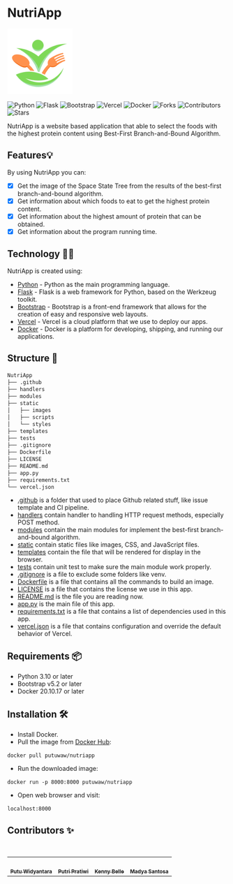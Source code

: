 # NutriApp

<img src="https://github.com/putuwaw/nutriapp/blob/main/static/images/logo.png" width="150px;" alt=""/>

![Python](https://img.shields.io/badge/Python-FFD43B?style=for-the-badge&logo=python&logoColor=blue)
![Flask](https://img.shields.io/badge/Flask-000000?style=for-the-badge&logo=flask&logoColor=white)
![Bootstrap](https://img.shields.io/badge/Bootstrap-563D7C?style=for-the-badge&logo=bootstrap&logoColor=white)
![Vercel](https://img.shields.io/badge/vercel-%23000000.svg?style=for-the-badge&logo=vercel&logoColor=white)
![Docker](https://img.shields.io/badge/Docker-2CA5E0?style=for-the-badge&logo=docker&logoColor=white)
![Forks](https://img.shields.io/github/forks/putuwaw/nutriapp?style=for-the-badge)
![Contributors](https://img.shields.io/github/contributors/putuwaw/nutriapp?style=for-the-badge)
![Stars](https://img.shields.io/github/stars/putuwaw/nutriapp?style=for-the-badge)

NutriApp is a website based application that able to select the foods with the highest protein content using Best-First Branch-and-Bound Algorithm.

## Features💡
By using NutriApp you can:
- [x] Get the image of the Space State Tree from the results of the best-first branch-and-bound algorithm.
- [x] Get information about which foods to eat to get the highest protein content.
- [x] Get information about the highest amount of protein that can be obtained.
- [x] Get information about the program running time.

## Technology 👨‍💻
NutriApp is created using:
- [Python](https://www.python.org/) - Python as the main programming language.
- [Flask](https://flask.palletsprojects.com/en/2.2.x/) - Flask is a web framework for Python, based on the Werkzeug toolkit.
- [Bootstrap](https://getbootstrap.com/) - Bootstrap is a front-end framework that allows for the creation of easy and responsive web layouts.
- [Vercel](https://vercel.com/) - Vercel is a cloud platform that we use to deploy our apps.
- [Docker](https://www.docker.com/) - Docker is a platform for developing, shipping, and running our applications.


## Structure 📂
```
NutriApp
├── .github
├── handlers
├── modules
├── static
│   ├── images
│   ├── scripts
│   └── styles
├── templates
├── tests
├── .gitignore
├── Dockerfile
├── LICENSE
├── README.md
├── app.py
├── requirements.txt
└── vercel.json
```
- [.github](.github/) is a folder that used to place Github related stuff, like issue template and CI pipeline.
- [handlers](handlers/) contain handler to handling HTTP request methods, especially POST method.
- [modules](modules/) contain the main modules for implement the best-first branch-and-bound algorithm.
- [static](static/) contain static files like images, CSS, and JavaScript files.
- [templates](templates/) contain the file that will be rendered for display in the browser.
- [tests](tests/) contain unit test to make sure the main module work properly.
- [.gitignore](.gitignore) is a file to exclude some folders like venv.
- [Dockerfile](Dockerfile) is a file that contains all the commands to build an image.
- [LICENSE](LICENSE) is a file that contains the license we use in this app.
- [README.md](README.md) is the file you are reading now.
- [app.py](app.py) is the main file of this app.
- [requirements.txt](requirements.txt) is a file that contains a list of dependencies used in this app.
- [vercel.json](vercel.json) is a file that contains configuration and override the default behavior of Vercel.

## Requirements 📦
- Python 3.10 or later
- Bootstrap v5.2 or later
- Docker 20.10.17 or later

## Installation 🛠️
- Install Docker.
- Pull the image from [Docker Hub](https://hub.docker.com/r/putuwaw/nutriapp):
```
docker pull putuwaw/nutriapp
```
- Run the downloaded image:
```
docker run -p 8000:8000 putuwaw/nutriapp
```
- Open web browser and visit:
```
localhost:8000
```

## Contributors ✨
<br>
<table align="center">
  <tr>
    <td align="center"><a href="https://github.com/putuwaw"><img src="https://avatars.githubusercontent.com/u/90038606?v=4" width="150px;" alt=""/><br><sub><b>Putu Widyantara</b></sub></td> 
    <td align="center"><a href="https://github.com/putrip3"><img src="https://avatars.githubusercontent.com/u/103046943?v=4" width="150px;" alt=""/><br><sub><b>Putri Pratiwi</b></sub></td> 
    <td align="center"><a href="https://github.com/Kebelll"><img src="https://avatars.githubusercontent.com/u/97933526?v=4" width="150px;" alt=""/><br><sub><b>Kenny Belle</b></sub></td>
    <td align="center"><a href="https://github.com/madya-dev"><img src="https://avatars.githubusercontent.com/u/84718700?v=4" width="150px;" alt=""/><br><sub><b>Madya Santosa</b></sub></td>
  </tr>
</table>

